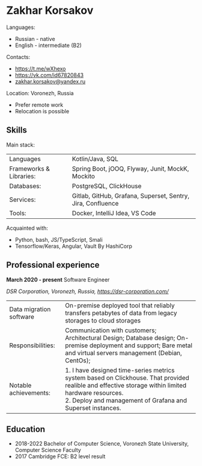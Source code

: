 # Zakhar Korsakov
Languages:
+ Russian - native
+ English - intermediate (B2)

Contacts:
+ https://t.me/wXhexo
+ https://vk.com/id67820843
+ zakhar.korsakov@yandex.ru

Location: Voronezh, Russia
+ Prefer remote work
+ Relocation is possible

## Skills

Main stack:

|   |   |
|---|---|
|Languages| Kotlin/Java, SQL|
|Frameworks & Libraries:| Spring Boot, jOOQ, Flyway, Junit,  MockK, Mockito|
|Databases:| PostgreSQL, ClickHouse|
|Services:| Gitlab, GitHub, Grafana, Superset, Sentry, Jira, Confluence|
|Tools:| Docker, IntelliJ Idea, VS Code |

Acquainted with:

+ Python, bash, JS/TypeScript, Smali
+ Tensorflow/Keras, Angular, Vault By HashiCorp

## Professional experience

**March 2020 - present** Software Engineer

_DSR Corporation, Voronezh, Russia, https://dsr-corporation.com/_

|   |   |
|---|---|
|Data migration software|On-premise deployed tool that reliably transfers petabytes of data from legacy storages to cloud storages|
 Responsibilities:| Communication with customers; Architectural Design; Database design; On-premise deployment and support; Bare metal and virtual servers management (Debian, CentOs); |
|Notable achievements:| 1. I have designed time-series metrics system based on Clickhouse. That provided realible and effective storage within limited hardware resources.<br> 2. Deploy and management of Grafana and Superset instances. <br> |

## Education

+ 2018-2022 Bachelor of Computer Science, Voronezh State University, Computer Science Faculty
+ 2017 Cambridge FCE: B2 level result
